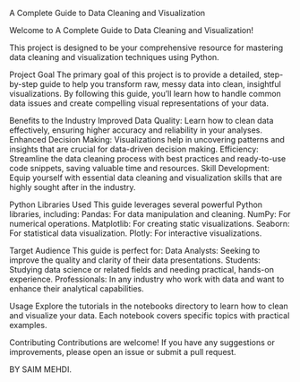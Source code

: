 A Complete Guide to Data Cleaning and Visualization


Welcome to A Complete Guide to Data Cleaning and Visualization! 

This project is designed to be your comprehensive resource for mastering data cleaning and visualization techniques using Python.

Project Goal
The primary goal of this project is to provide a detailed, step-by-step guide to help you transform raw, messy data into clean, insightful visualizations. By following this guide, you’ll learn how to handle common data issues and create compelling visual representations of your data.

Benefits to the Industry
Improved Data Quality: Learn how to clean data effectively, ensuring higher accuracy and reliability in your analyses.
Enhanced Decision Making: Visualizations help in uncovering patterns and insights that are crucial for data-driven decision making.
Efficiency: Streamline the data cleaning process with best practices and ready-to-use code snippets, saving valuable time and resources.
Skill Development: Equip yourself with essential data cleaning and visualization skills that are highly sought after in the industry.

Python Libraries Used
This guide leverages several powerful Python libraries, including:
Pandas: For data manipulation and cleaning.
NumPy: For numerical operations.
Matplotlib: For creating static visualizations.
Seaborn: For statistical data visualization.
Plotly: For interactive visualizations.

Target Audience
This guide is perfect for:
Data Analysts: Seeking to improve the quality and clarity of their data presentations.
Students: Studying data science or related fields and needing practical, hands-on experience.
Professionals: In any industry who work with data and want to enhance their analytical capabilities.

Usage
Explore the tutorials in the notebooks directory to learn how to clean and visualize your data. Each notebook covers specific topics with practical examples.

Contributing
Contributions are welcome! If you have any suggestions or improvements, please open an issue or submit a pull request.


BY SAIM MEHDI.
